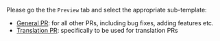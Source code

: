 Please go the the `Preview` tab and select the appropriate sub-template:
- [General PR](?expand=1&template=general_template.md): for all other PRs, including bug fixes, adding features etc.
- [Translation PR](?expand=1&template=translations_template.md): specifically to be used for translation PRs